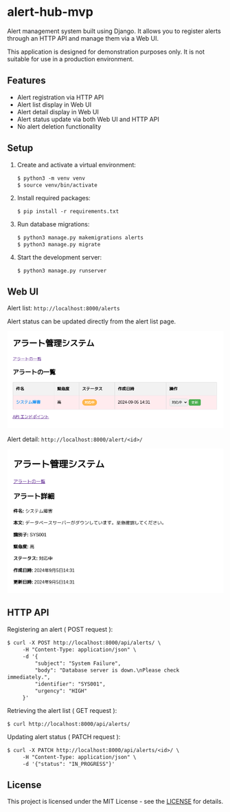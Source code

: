 # alert-hub-mvp

Alert management system built using Django. It allows you to register alerts through an HTTP API and manage them via a Web UI.

This application is designed for demonstration purposes only. It is not suitable for use in a production environment.

## Features

- Alert registration via HTTP API
- Alert list display in Web UI
- Alert detail display in Web UI
- Alert status update via both Web UI and HTTP API
- No alert deletion functionality

## Setup

1. Create and activate a virtual environment:
   ```
   $ python3 -m venv venv
   $ source venv/bin/activate
   ```

2. Install required packages:
   ```
   $ pip install -r requirements.txt
   ```

3. Run database migrations:
   ```
   $ python3 manage.py makemigrations alerts
   $ python3 manage.py migrate
   ```

4. Start the development server:
   ```
   $ python3 manage.py runserver
   ```

## Web UI

Alert list: `http://localhost:8000/alerts`

Alert status can be updated directly from the alert list page.

![webui-alerts-list](./webui_alert_list.png)

Alert detail: `http://localhost:8000/alert/<id>/`

![webui-alerts-detail](./webui_alert_detail.png)

## HTTP API

Registering an alert ( POST request ):

```
$ curl -X POST http://localhost:8000/api/alerts/ \
     -H "Content-Type: application/json" \
     -d '{
         "subject": "System Failure",
         "body": "Database server is down.\nPlease check immediately.",
         "identifier": "SYS001",
         "urgency": "HIGH"
     }'
```

Retrieving the alert list ( GET request ):

```
$ curl http://localhost:8000/api/alerts/
```

Updating alert status ( PATCH request ):

```
$ curl -X PATCH http://localhost:8000/api/alerts/<id>/ \
     -H "Content-Type: application/json" \
     -d '{"status": "IN_PROGRESS"}'
```

## License

This project is licensed under the MIT License - see the [LICENSE](https://opensource.org/license/mit) for details.
